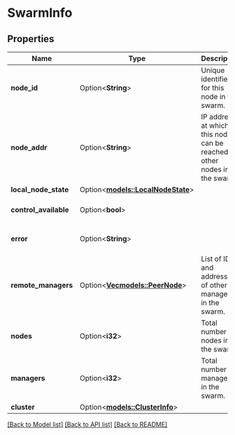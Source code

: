 # SwarmInfo

## Properties

Name | Type | Description | Notes
------------ | ------------- | ------------- | -------------
**node_id** | Option<**String**> | Unique identifier of for this node in the swarm. | [optional][default to ]
**node_addr** | Option<**String**> | IP address at which this node can be reached by other nodes in the swarm.  | [optional][default to ]
**local_node_state** | Option<[**models::LocalNodeState**](LocalNodeState.md)> |  | [optional]
**control_available** | Option<**bool**> |  | [optional][default to false]
**error** | Option<**String**> |  | [optional][default to ]
**remote_managers** | Option<[**Vec<models::PeerNode>**](PeerNode.md)> | List of ID's and addresses of other managers in the swarm.  | [optional]
**nodes** | Option<**i32**> | Total number of nodes in the swarm. | [optional]
**managers** | Option<**i32**> | Total number of managers in the swarm. | [optional]
**cluster** | Option<[**models::ClusterInfo**](ClusterInfo.md)> |  | [optional]

[[Back to Model list]](../README.md#documentation-for-models) [[Back to API list]](../README.md#documentation-for-api-endpoints) [[Back to README]](../README.md)


